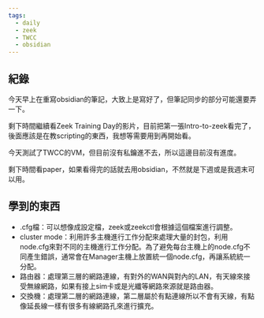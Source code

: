 ```yaml
---
tags:
  - daily
  - zeek
  - TWCC
  - obsidian
---
```


## 紀錄
今天早上在重寫obsidian的筆記，大致上是寫好了，但筆記同步的部分可能還要弄一下。

剩下時間繼續看Zeek Training Day的影片，目前把第一張Intro-to-zeek看完了，後面應該是在教scripting的東西，我想等需要用到再開始看。

今天測試了TWCC的VM，但目前沒有私鑰進不去，所以這邊目前沒有進度。

剩下時間看paper，如果看得完的話就去用obsidian，不然就是下週或是我週末可以用。
## 學到的東西
- .cfg檔：可以想像成設定檔，zeek或zeekctl會根據這個檔案進行調整。
- cluster mode：利用許多主機進行工作分配來處理大量的封包，利用node.cfg來對不同的主機進行工作分配。為了避免每台主機上的node.cfg不同產生錯誤，通常會在Manager主機上放置統一個node.cfg，再讓系統統一分配。
- 路由器：處理第三層的網路連線，有對外的WAN與對內的LAN，有天線來接受無線網路，如果有接上sim卡或是光纖等網路來源就是路由器。
- 交換機：處理第二層的網路連線，第二層屬於有點連線所以不會有天線，有點像延長線一樣有很多有線網路孔來進行擴充。